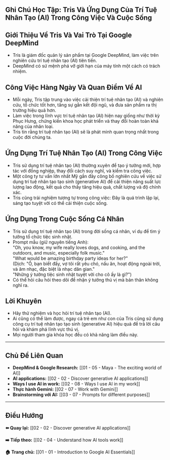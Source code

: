 ## Ghi Chú Học Tập: Tris Và Ứng Dụng Của Trí Tuệ Nhân Tạo (AI) Trong Công Việc Và Cuộc Sống

## Giới Thiệu Về Tris Và Vai Trò Tại Google DeepMind

- Tris là giám đốc quản lý sản phẩm tại Google DeepMind, làm việc trên nghiên cứu trí tuệ nhân tạo (AI) tiên tiến.
- DeepMind có sứ mệnh phá vỡ giới hạn của máy tính một cách có trách nhiệm.

## Công Việc Hàng Ngày Và Quan Điểm Về AI

- Mỗi ngày, Tris tập trung vào việc cải thiện trí tuệ nhân tạo (AI) và nghiên cứu, tổ chức tốt hơn, tăng sự gắn kết đội ngũ, và đưa sản phẩm ra thị trường hiệu quả hơn.
- Làm việc trong lĩnh vực trí tuệ nhân tạo (AI) hiện nay giống như thời kỳ Phục Hưng, chứng kiến khoa học phát triển và thay đổi hoàn toàn khả năng của nhân loại.
- Tris tin rằng trí tuệ nhân tạo (AI) sẽ là phát minh quan trọng nhất trong cuộc đời chúng ta.

## Ứng Dụng Trí Tuệ Nhân Tạo (AI) Trong Công Việc

- Tris sử dụng trí tuệ nhân tạo (AI) thường xuyên để tạo ý tưởng mới, hợp tác với đồng nghiệp, thay đổi cách suy nghĩ, và kiểm tra công việc.
- Một công ty tư vấn lớn nhất Mỹ gần đây công bố nghiên cứu về việc sử dụng trí tuệ nhân tạo tạo sinh (generative AI) để cải thiện năng suất lực lượng lao động, kết quả cho thấy tăng hiệu quả, chất lượng và độ chính xác.
- Tris cũng trải nghiệm tương tự trong công việc: Đây là quá trình lặp lại, sáng tạo tuyệt vời có thể cải thiện cuộc sống.

## Ứng Dụng Trong Cuộc Sống Cá Nhân

- Tris sử dụng trí tuệ nhân tạo (AI) trong đời sống cá nhân, ví dụ để tìm ý tưởng tổ chức tiệc sinh nhật.
- Prompt mẫu (giữ nguyên tiếng Anh):  
   "Oh, you know, my wife really loves dogs, and cooking, and the outdoors, and music, especially folk music."  
   "What would be amazing birthday party ideas for her?"  
   (Dịch: "Ồ, bạn biết đấy, vợ tôi rất yêu chó, nấu ăn, hoạt động ngoài trời, và âm nhạc, đặc biệt là nhạc dân gian."  
   "Những ý tưởng tiệc sinh nhật tuyệt vời cho cô ấy là gì?")
- Có thể hỏi câu hỏi theo dõi để nhận ý tưởng thú vị mà bản thân không nghĩ ra.

## Lời Khuyên

- Hãy thử nghiệm và học hỏi trí tuệ nhân tạo (AI).
- Ai cũng có thể làm được, ngay cả trẻ em như con của Tris cũng sử dụng công cụ trí tuệ nhân tạo tạo sinh (generative AI) hiệu quả để trả lời câu hỏi và khám phá lĩnh vực thú vị.
- Mọi người tham gia khóa học đều có khả năng làm điều này.

---

## Chủ Đề Liên Quan

- **DeepMind & Google Research:** [[01 - 05 - Maya - The exciting world of AI]]
- **AI applications:** [[02 - 02 - Discover generative AI applications]]
- **Ways I use AI in work:** [[02 - 08 - Ways I use AI in my work]]
- **Thực hành Gemini:** [[02 - 07 - Work with Gemini]]
- **Brainstorming với AI:** [[03 - 07 - Prompts for different purposes]]

---

## Điều Hướng

**⬅️ Quay lại:** [[02 - 02 - Discover generative AI applications]]

**➡️ Tiếp theo:** [[02 - 04 - Understand how AI tools work]]

**🏠 Trang chủ:** [[01 - 01 - Introduction to Google AI Essentials]]
